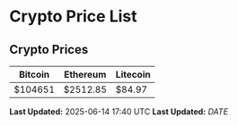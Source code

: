 # Crypto Price List

## Crypto Prices
| Bitcoin | Ethereum | Litecoin |
| ------- | -------- | -------- |
| $104651 | $2512.85 | $84.97 |
**Last Updated:** 2025-06-14 17:40 UTC
**Last Updated:** $DATE$
